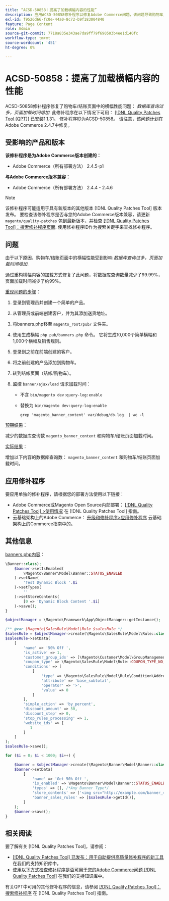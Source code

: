 ```yaml
---
title: “ACSD-50858：提高了加载横幅内容的性能”
description: 应用ACSD-50858修补程序以修复Adobe Commerce问题，该问题导致购物车/结账页面中的横幅性能因过多的数据库查询和页面加载时间延长而受到影响。
exl-id: f9526d66-fc0e-44a0-8c72-b9f183004840
feature: Page Content
role: Admin
source-git-commit: 7718a835e343ae7da9ff79f690503b4ee1d140fc
workflow-type: tm+mt
source-wordcount: '451'
ht-degree: 0%

---
```


# ACSD-50858：提高了加载横幅内容的性能

ACSD-50858修补程序修复了购物车/结账页面中的横幅性能问题： *数据库查询过多，页面加载时间增加*. 此修补程序在以下情况下可用： [[!DNL Quality Patches Tool (QPT)]](/help/announcements/adobe-commerce-announcements/magento-quality-patches-released-new-tool-to-self-serve-quality-patches.md) 已安装1.1.31。 修补程序ID为ACSD-50858。 请注意，该问题计划在Adobe Commerce 2.4.7中修复。

## 受影响的产品和版本

**该修补程序是为Adobe Commerce版本创建的：**

* Adobe Commerce（所有部署方法） 2.4.5-p1

**与Adobe Commerce版本兼容：**

* Adobe Commerce（所有部署方法） 2.4.4 - 2.4.6

>[!NOTE]
>
>该修补程序可能适用于具有新版本的其他版本 [!DNL Quality Patches Tool] 版本发布。 要检查该修补程序是否与您的Adobe Commerce版本兼容，请更新 `magento/quality-patches` 包到最新版本，并检查 [[!DNL Quality Patches Tool]：搜索修补程序页面](https://experienceleague.adobe.com/tools/commerce-quality-patches/index.html). 使用修补程序ID作为搜索关键字来查找修补程序。

## 问题

由于以下原因，购物车/结账页面中的横幅性能受到影响 *数据库查询过多，页面加载时间增加*.

通过重构横幅内容的加载方式修复了此问题，将数据库查询数量减少了99.99%，页面加载时间减少了约99%。

<u>重现问题的步骤</u>：

1. 登录到管理员并创建一个简单的产品。
1. 从管理员或前端创建客户，并为其添加送货地址。
1. 将banners.php移至 `magento_root/pub/` 文件夹。
1. 使用生成横幅  `php pub/banners.php` 命令。 它将生成10,000个简单横幅和1,000个横幅及销售规则。
1. 登录到之前在前端创建的客户。
1. 将之前创建的产品添加到购物车。
1. 转到结帐页面（结帐/购物车）。
1. 监控 `banner/ajax/load` 请求加载时间：

   * 不含 `bin/magento dev:query-log:enable`
   * 替换为 `bin/magento dev:query-log:enable`

     ```
     grep 'magento_banner_content' var/debug/db.log  | wc -l
     ```

<u>预期结果</u>：

减少的数据库查询数 `magento_banner_content` 和购物车/结账页面加载时间。

<u>实际结果</u>：

增加以下内容的数据库查询数： `magento_banner_content` 和购物车/结账页面加载时间。

## 应用修补程序

要应用单独的修补程序，请根据您的部署方法使用以下链接：

* Adobe Commerce或Magento Open Source内部部署： [[!DNL Quality Patches Tool] >使用情况](https://experienceleague.adobe.com/docs/commerce-operations/tools/quality-patches-tool/usage.html) 在 [!DNL Quality Patches Tool] 指南。
* 云基础架构上的Adobe Commerce： [升级和修补程序>应用修补程序](https://experienceleague.adobe.com/docs/commerce-cloud-service/user-guide/develop/upgrade/apply-patches.html) 云基础架构上的Commerce指南中的。

## 其他信息

<u>banners.php内容</u>：

```php
\Banner::class);
    $banner->setIsEnabled(
        \Magento\Banner\Model\Banner::STATUS_ENABLED
    )->setName(
        'Test Dynamic Block '.$i
    )->setTypes(
        ''
    )->setStoreContents(
        [0 => 'Dynamic Block Content '.$i]
    )->save();
}

$objectManager = \Magento\Framework\App\ObjectManager::getInstance();

/** @var \Magento\SalesRule\Model\Rule $salesRule */
$salesRule = $objectManager->create(\Magento\SalesRule\Model\Rule::class);
$salesRule->setData(
    [
        'name' => '50% Off ',
        'is_active' => 1,
        'customer_group_ids' => [\Magento\Customer\Model\GroupManagement::NOT_LOGGED_IN_ID],
        'coupon_type' => \Magento\SalesRule\Model\Rule::COUPON_TYPE_NO_COUPON,
        'conditions' => [
            [
                'type' => \Magento\SalesRule\Model\Rule\Condition\Address::class,
                'attribute' => 'base_subtotal',
                'operator' => '>',
                'value' => 0
            ]
        ],
        'simple_action' => 'by_percent',
        'discount_amount' => 50,
        'discount_step' => 0,
        'stop_rules_processing' => 1,
        'website_ids' => [
           1
        ]
    ]
);
$salesRule->save();

for ($i = 0; $i < 1000; $i++) {

    $banner = $objectManager->create(\Magento\Banner\Model\Banner::class);
    $banner->setData(
        [
            'name' => 'Get 50% Off ',
            'is_enabled' => \Magento\Banner\Model\Banner::STATUS_ENABLED,
            'types' => [], /*Any Banner Type*/
            'store_contents' => ['<img src="http://example.com/banner_40_percent_off.png" />'],
            'banner_sales_rules' => [$salesRule->getId()],
        ]
    );
    $banner->save();
}
```

## 相关阅读

要了解有关 [!DNL Quality Patches Tool]，请参阅：

* [[!DNL Quality Patches Tool] 已发布：用于自助提供高质量修补程序的新工具](/help/announcements/adobe-commerce-announcements/magento-quality-patches-released-new-tool-to-self-serve-quality-patches.md) 在我们的支持知识库中。
* [使用以下方式检查修补程序是否可用于您的Adobe Commerce问题 [!DNL Quality Patches Tool]](/help/support-tools/patches-available-in-qpt-tool/check-patch-for-magento-issue-with-magento-quality-patches.md) 在我们的支持知识库中。

有关QPT中可用的其他修补程序的信息，请参阅 [[!DNL Quality Patches Tool]：搜索修补程序](https://experienceleague.adobe.com/tools/commerce-quality-patches/index.html) 在 [!DNL Quality Patches Tool] 指南。

